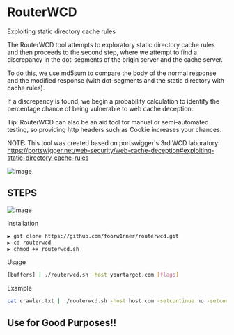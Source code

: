 # RouterWCD
Exploiting static directory cache rules

The RouterWCD tool attempts to exploratory static directory cache rules and then proceeds to the second step, where we attempt to find a discrepancy in the dot-segments of the origin server and the cache server.

To do this, we use md5sum to compare the body of the normal response and the modified response (with dot-segments and the static directory with cache rules).

If a discrepancy is found, we begin a probability calculation to identify the percentage chance of being vulnerable to web cache deception.

Tip: RouterWCD can also be an aid tool for manual or semi-automated testing, so providing http headers such as Cookie increases your chances.

NOTE: This tool was created based on portswigger's 3rd WCD laboratory: https://portswigger.net/web-security/web-cache-deception#exploiting-static-directory-cache-rules


![image](https://github.com/user-attachments/assets/a6e33835-c110-4201-8594-bfef6b1548fa)


## STEPS

![image](https://github.com/user-attachments/assets/0cf0b97c-c7d6-4642-a932-41f609cb133b)







Installation
```bash
▶ git clone https://github.com/foorw1nner/routerwcd.git
▶ cd routerwcd
▶ chmod +x routerwcd.sh
```

Usage
```bash
[buffers] | ./routerwcd.sh -host yourtarget.com [flags]
```

Example
```bash
cat crawler.txt | ./routerwcd.sh -host host.com -setcontinue no -setcookie "Cookie: session=2vv07IdA37Npc1imvN2lQV0ZghMaxSSa" -setmatch "Email|UserID|Token|PHPSESSID"
```



## Use for Good Purposes!!
